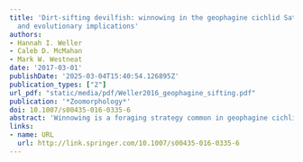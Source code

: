 ```yaml
---
title: 'Dirt-sifting devilfish: winnowing in the geophagine cichlid Satanoperca daemon
  and evolutionary implications'
authors:
- Hannah I. Weller
- Caleb D. McMahan
- Mark W. Westneat
date: '2017-03-01'
publishDate: '2025-03-04T15:40:54.126895Z'
publication_types: ["2"]
url_pdf: "static/media/pdf/Weller2016_geophagine_sifting.pdf"
publication: '*Zoomorphology*'
doi: 10.1007/s00435-016-0335-6
abstract: 'Winnowing is a foraging strategy common in geophagine cichlids (Cichlidae), in which sediment is sifted for food in the oral cavity. Geophagines have modified pharyngeal structures that function in winnowing, although detailed anatomical and functional information is still needed to clarify the mechanisms by which these fishes obtain food by sifting. With this study, we explore geophagine winnowing kinematics and variability of winnowing phases to test whether this is a highly modulated or stereotyped behavior. Winnowing was characterized with high-speed video of an archetypal winnower, *Satanoperca daemon*, which employs a three-part feeding behavior involving strike, winnowing, and sediment ejection. Over the course of feeding events, fish exhibited rapid reversal of hydraulic flow within the oral cavity and remarkable versatility during the winnowing stage. We also explored how cranial morphology varies within the clade across a phylogenetic hypothesis for the group. Cranial morphologies were analyzed in 19 species across 12 geophagine genera; principal component analysis suggests a particular winnowing morphospace exploited differentially by species. Central conclusions of this study are that the strike and ejection phases are stereotypic (low variation) but that rhythmic winnowing is highly variable. Winnowing in geophagines is not directly analogous to winnowing in surfperches (Embiotocidae), to which it is often compared. There is substantial morphometric variation across the clade, even between winnowing species. The wide range of anatomical and biomechanical variants in this diverse clade provides intriguing insight into an underexplored feeding strategy.'
links:
- name: URL
  url: http://link.springer.com/10.1007/s00435-016-0335-6
---
```

